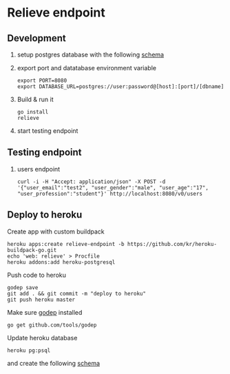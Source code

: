 # Relieve endpoint

## Development

1. setup postgres database with the following [schema][schema]

2. export port and datatabase environment variable
    
    ```
    export PORT=8080
    export DATABASE_URL=postgres://user:password@[host]:[port]/[dbname]
    ```

3. Build & run it
    
    ```
    go install
    relieve
    ``` 

4. start testing endpoint

## Testing endpoint

1. users endpoint
    
    ```
    curl -i -H "Accept: application/json" -X POST -d '{"user_email":"test2", "user_gender":"male", "user_age":"17", "user_profession":"student"}' http://localhost:8080/v0/users
    ```

## Deploy to heroku

Create app with custom buildpack

    heroku apps:create relieve-endpoint -b https://github.com/kr/heroku-buildpack-go.git
    echo 'web: relieve' > Procfile
    heroku addons:add heroku-postgresql

Push code to heroku

    godep save
    git add . && git commit -m "deploy to heroku"
    git push heroku master

Make sure [godep][godep] installed

    go get github.com/tools/godep

[godep]: https://github.com/tools/godep

Update heroku database

    heroku pg:psql

and create the following [schema][schema]

[schema]: https://github.com/pyk/relieve/blob/master/database/schema.sql
